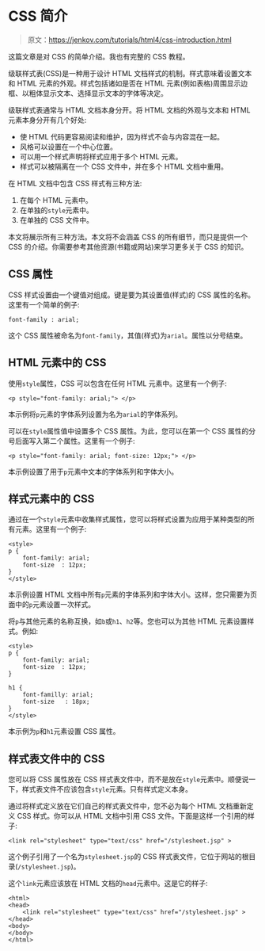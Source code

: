 # CSS 简介

> 原文：<https://jenkov.com/tutorials/html4/css-introduction.html>

这篇文章是对 CSS 的简单介绍。我也有完整的 CSS 教程。

级联样式表(CSS)是一种用于设计 HTML 文档样式的机制。样式意味着设置文本和 HTML 元素的外观。样式包括诸如是否在 HTML 元素(例如表格)周围显示边框、以粗体显示文本、选择显示文本的字体等决定。

级联样式表通常与 HTML 文档本身分开。将 HTML 文档的外观与文本和 HTML 元素本身分开有几个好处:

*   使 HTML 代码更容易阅读和维护，因为样式不会与内容混在一起。
*   风格可以设置在一个中心位置。
*   可以用一个样式声明将样式应用于多个 HTML 元素。
*   样式可以被隔离在一个 CSS 文件中，并在多个 HTML 文档中重用。

在 HTML 文档中包含 CSS 样式有三种方法:

1.  在每个 HTML 元素中。
2.  在单独的`style`元素中。
3.  在单独的 CSS 文件中。

本文将展示所有三种方法。本文将不会涵盖 CSS 的所有细节，而只是提供一个 CSS 的介绍。你需要参考其他资源(书籍或网站)来学习更多关于 CSS 的知识。

## CSS 属性

CSS 样式设置由一个键值对组成。键是要为其设置值(样式)的 CSS 属性的名称。这里有一个简单的例子:

```
font-family : arial;

```

这个 CSS 属性被命名为`font-family`，其值(样式)为`arial`。属性以分号结束。

## HTML 元素中的 CSS

使用`style`属性，CSS 可以包含在任何 HTML 元素中。这里有一个例子:

```
<p style="font-family: arial;"> </p>

```

本示例将`p`元素的字体系列设置为名为`arial`的字体系列。

可以在`style`属性值中设置多个 CSS 属性。为此，您可以在第一个 CSS 属性的分号后面写入第二个属性。这里有一个例子:

```
<p style="font-family: arial; font-size: 12px;"> </p>

```

本示例设置了用于`p`元素中文本的字体系列和字体大小。

## 样式元素中的 CSS

通过在一个`style`元素中收集样式属性，您可以将样式设置为应用于某种类型的所有元素。这里有一个例子:

```
<style>
p {
    font-family: arial;
    font-size  : 12px;
}    
</style>    

```

本示例设置 HTML 文档中所有`p`元素的字体系列和字体大小。这样，您只需要为页面中的`p`元素设置一次样式。

将`p`与其他元素的名称互换，如`b`或`h1`、`h2`等。您也可以为其他 HTML 元素设置样式。例如:

```
<style>
p {
    font-family: arial;
    font-size  : 12px;
}

h1 {
    font-familly: arial;
    font-size   : 18px;
}
</style>

```

本示例为`p`和`h1`元素设置 CSS 属性。

## 样式表文件中的 CSS

您可以将 CSS 属性放在 CSS 样式表文件中，而不是放在`style`元素中。顺便说一下，样式表文件不应该包含`style`元素。只有样式定义本身。

通过将样式定义放在它们自己的样式表文件中，您不必为每个 HTML 文档重新定义 CSS 样式。你可以从 HTML 文档中引用 CSS 文件。下面是这样一个引用的样子:

```
<link rel="stylesheet" type="text/css" href="/stylesheet.jsp" >

```

这个例子引用了一个名为`stylesheet.jsp`的 CSS 样式表文件，它位于网站的根目录(`/stylesheet.jsp`)。

这个`link`元素应该放在 HTML 文档的`head`元素中。这是它的样子:

```
<html>
<head>
    <link rel="stylesheet" type="text/css" href="/stylesheet.jsp" >
</head>
<body>
</body>
</html>

```